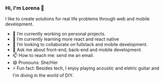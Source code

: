 ### Hi, I'm Lorena 👋

<!--
**lorenafoia/lorenafoia** is a ✨ _special_ ✨ repository because its `README.md` (this file) appears on your GitHub profile.
-->

I like to create solutions for real life problems through web and mobile development.

- 🔭 I’m currently working on personal projects.
- 🌱 I’m currently learning more react and react native
- 👯 I’m looking to collaborate on fullstack and mobile development.
- 💬 Ask me about front-end, back-end and mobile development.
- 📫 How to reach me: send me an email.
- 😄 Pronouns: She/Her
- ⚡ Fun fact: Besides tech, I enjoy playing acoustic and eletric guitar and I'm diving in the world of DIY.


